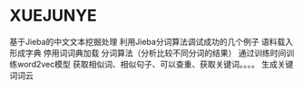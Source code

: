 # XUEJUNYE
基于Jieba的中文文本挖掘处理
利用Jieba分词算法调试成功的几个例子
语料载入
形成字典
停用词词典加载
分词算法（分析比较不同分词的结果）
通过训练时间训练word2vec模型
获取相似词、相似句子、可以查重、获取关键词。。。。
生成关键词词云
